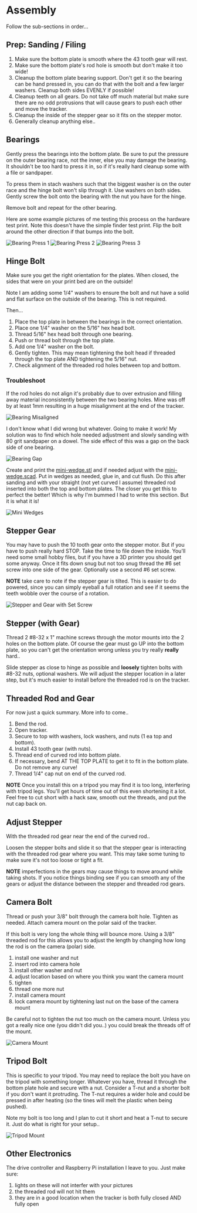 # Assembly

Follow the sub-sections in order...

## Prep: Sanding / Filing

1. Make sure the bottom plate is smooth where the 43 tooth gear will rest.
1. Make sure the bottom plate's rod hole is smooth but don't make it too wide!
1. Cleanup the bottom plate bearing support.  Don't get it so the bearing can be hand pressed in, you can do that with the bolt and a few larger washers.  Cleanup both sides EVENLY if possible!
1. Cleanup teeth on all gears.  Do not take off much material but make sure there are no odd protrusions that will cause gears to push each other and move the tracker.
1. Cleanup the inside of the stepper gear so it fits on the stepper motor.
1. Generally cleanup anything else.. 

## Bearings

Gently press the bearings into the bottom plate.  Be sure to put the pressure on the outer bearing race, not the inner, else you may damage the bearing.  It shouldn't be too hard to press it in, so if it's really hard cleanup some with a file or sandpaper.

To press them in stach washers such that the biggest washer is on the outer race and the hinge bolt won't slip through it.  Use washers on both sides.  Gently screw the bolt onto the bearing with the nut you have for the hinge.  

Remove bolt and repeat for the other bearing.

Here are some example pictures of me testing this process on the hardware test print.  Note this doesn't have the simple finder test print.  Flip the bolt around the other direction if that bumps into the bolt.

![Bearing Press 1](../images/bearing-press-1.jpg)
![Bearing Press 2](../images/bearing-press-2.jpg)
![Bearing Press 3](../images/bearing-press-3.jpg)

## Hinge Bolt

Make sure you get the right orientation for the plates.  When closed, the sides that were on your print bed are on the outside!

Note I am adding some 1/4" washers to ensure the bolt and nut have a solid and flat surface on the outside of the bearing.  This is not required.

Then...
1. Place the top plate in between the bearings in the correct orientation. 
1. Place one 1/4" washer on the 5/16" hex head bolt.
1. Thread 5/16" hex head bolt through one bearing.
1. Push or thread bolt through the top plate.
1. Add one 1/4" washer on the bolt.
1. Gently tighten.  This may mean tightening the bolt head if threaded through the top plate AND tightening the 5/16" nut.
1. Check alignment of the threaded rod holes between top and bottom.

### Troubleshoot

If the rod holes do not align it's probably due to over extrusion and filling away material inconsistently between the two bearing holes.  Mine was off by at least 1mm resulting in a huge misalignment at the end of the tracker.

![Bearing Misaligned](../images/bearing-misaligned.jpg)

I don't know what I did wrong but whatever.  Going to make it work!  My solution was to find which hole needed adjustment and slowly sanding with 80 grit sandpaper on a dowel.  The side effect of this was a gap on the back side of one bearing.

![Bearing Gap](../images/bearing-gap.jpg)

Create and print the [mini-wedge.stl](src/stl/mini-wedge.stl) and if needed adjust with the [mini-wedge.scad](src/scad/mini-wedge.scad).  Put in wedges as needed, glue in, and cut flush.  Do this after sanding and with your straight (not yet curved I assume) threaded rod inserted into both the top and bottom plates.  The closer you get this to perfect the better!  Which is why I'm bummed I had to write this section.  But it is what it is!

![Mini Wedges](../images/mini-wedges.jpg)

## Stepper Gear

You may have to push the 10 tooth gear onto the stepper motor.  But if you have to push really hard STOP.  Take the time to file down the inside.  You'll need some small hobby files, but if you have a 3D printer you should get some anyway.  Once it fits down snug but not too snug thread the #6 set screw into one side of the gear.  Optionally use a second #6 set screw.

**NOTE** take care to note if the stepper gear is tilted.  This is easier to do powered, since you can simply eyeball a full rotation and see if it seems the teeth wobble over the course of a rotation.

![Stepper and Gear with Set Screw](../images/stepper-with-set-screw.jpg)

## Stepper (with Gear)

Thread 2 #8-32 x 1" machine screws through the motor mounts into the 2 holes on the bottom plate.  Of course the gear must go UP into the bottom plate, so you can't get the orientation wrong unless you try really **really** hard..

Slide stepper as close to hinge as possible and **loosely** tighten bolts with #8-32 nuts, optional washers.  We will adjust the stepper location in a later step, but it's much easier to install before the threaded rod is on the tracker.

## Threaded Rod and Gear

For now just a quick summary.  More info to come..
1. Bend the rod.
1. Open tracker.
1. Secure to top with washers, lock washers, and nuts (1 ea top and bottom).
1. Install 43 tooth gear (with nuts).
1. Thread end of curved rod into bottom plate.
1. If necessary, bend AT THE TOP PLATE to get it to fit in the bottom plate.  Do not remove any curve!
1. Thread 1/4" cap nut on end of the curved rod.

**NOTE** Once you install this on a tripod you may find it is too long, interfering with tripod legs.  You'll get hours of time out of this even shortening it a lot.  Feel free to cut short with a hack saw, smooth out the threads, and put the nut cap back on.

## Adjust Stepper

With the threaded rod gear near the end of the curved rod..

Loosen the stepper bolts and slide it so that the stepper gear is interacting with the threaded rod gear where you want.  This may take some tuning to make sure it's not too loose or tight a fit.

**NOTE** imperfections in the gears may cause things to move around while taking shots.  If you notice things binding see if you can smooth any of the gears or adjust the distance between the stepper and threaded rod gears.

## Camera Bolt

Thread or push your 3/8" bolt through the camera bolt hole.  Tighten as needed.  Attach camera mount on the polar said of the tracker.

If this bolt is very long the whole thing will bounce more.  Using a 3/8" threaded rod for this allows you to adjust the length by changing how long the rod is on the camera (polar) side.

1. install one washer and nut
2. insert rod into camera hole
3. install other washer and nut
4. adjust location based on where you think you want the camera mount
5. tighten
6. thread one more nut
7. install camera mount
8. lock camera mount by tightening last nut on the base of the camera mount

Be careful not to tighten the nut too much on the camera mount.  Unless you got a really nice one (you didn't did you..) you could break the threads off of the mount.

![Camera Mount](../images/camera-mount.jpg)

## Tripod Bolt

This is specific to your tripod.  You may need to replace the bolt you have on the tripod with something longer.  Whatever you have, thread it through the bottom plate hole and secure with a nut.  Consider a T-nut and a shorter bolt if you don't want it protruding.  The T-nut requires a wider hole and could be pressed in after heating (so the tines will melt the plastic when being pushed).

Note my bolt is too long and I plan to cut it short and heat a T-nut to secure it.  Just do what is right for your setup..

![Tripod Mount](../images/tripod-mount.jpg)

## Other Electronics

The drive controller and Raspberry Pi installation I leave to you.  Just make sure:
1. lights on these will not interfer with your pictures
1. the threaded rod will not hit them
1. they are in a good location when the tracker is both fully closed AND fully open

